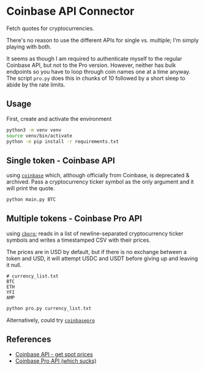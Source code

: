 # Coinbase API Connector

Fetch quotes for cryptocurrencies. 

There's no reason to use the different APIs for single vs. multiple; I'm simply playing with both.

It seems as though I am required to authenticate myself to the regular Coinbase API, but not to
the Pro version. However, neither has bulk endpoints so you have to loop through coin names one
at a time anyway. The script `pro.py` does this in chunks of 10 followed by a short sleep to 
abide by the rate limits.

## Usage
First, create and activate the environment
```bash
python3 -m venv venv
source venv/bin/activate
python -m pip install -r requirements.txt
```

## Single token - Coinbase API
using [`coinbase`](https://github.com/coinbase/coinbase-python/) which, although officially from
Coinbase, is deprecated & archived. Pass a cryptocurrency ticker symbol as the only argument
and it will print the quote.

```bash
python main.py BTC
```

## Multiple tokens - Coinbase Pro API
using [`cbpro`](https://github.com/danpaquin/coinbasepro-python); reads in a list of 
newline-separated cryptocurrency ticker symbols and writes a timestamped CSV with their prices.

The prices are in USD by default, but if there is no exchange between a token and USD, it will
attempt USDC and USDT before giving up and leaving it null. 

```
# currency_list.txt
BTC
ETH
YFI
AMP
```
```bash
python pro.py currency_list.txt
```

Alternatively, could try [`coinbasepro`](https://github.com/acontry/coinbasepro)

## References
* [Coinbase API - get spot prices](https://developers.coinbase.com/api/v2#get-spot-price)
* [Coinbase Pro API (which sucks)](https://docs.cloud.coinbase.com/exchange/docs)
